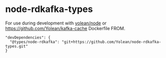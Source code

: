 # node-rdkafka-types
For use during development with [yolean/node](https://hub.docker.com/r/yolean/node-kafka/) or https://github.com/Yolean/kafka-cache Dockerfile FROM.

```
"devDependencies": {
  "@types/node-rdkafka": "git+https://github.com/Yolean/node-rdkafka-types.git"
}
```
